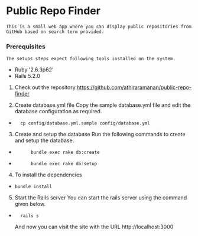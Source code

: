 # Public Repo Finder
	This is a small web app where you can display public repositories from GitHub based on search term provided.

###	Prerequisites
	The setups steps expect following tools installed on the system.

	
*	Ruby '2.6.3p62'
*	Rails  5.2.0

1. Check out the repository
	 https://github.com/athiraramanan/public-repo-finder
	
2. Create database.yml file
	 Copy the sample database.yml file and edit the database configuration as required.
*   	cp config/database.yml.sample config/database.yml
	
3. Create and setup the database
		Run the following commands to create and setup the database.

*			bundle exec rake db:create
*			bundle exec rake db:setup
	
4. To install the dependencies
*	  bundle install
	
5. Start the Rails server
	 You can start the rails server using the command given below.

*   	rails s
	 And now you can visit the site with the URL http://localhost:3000
